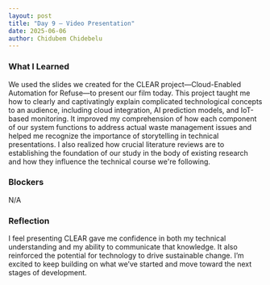 ```yaml
---
layout: post
title: "Day 9 – Video Presentation"
date: 2025-06-06
author: Chidubem Chidebelu
---
```


### What I Learned
  We used the slides we created for the CLEAR project—Cloud-Enabled Automation for Refuse—to present our film today. This project taught me how to clearly and captivatingly explain complicated technological concepts to an audience, including cloud integration, AI prediction models, and IoT-based monitoring. It improved my comprehension of how each component of our system functions to address actual waste management issues and helped me recognize the importance of storytelling in technical presentations. I also realized how crucial literature reviews are to establishing the foundation of our study in the body of existing research and how they influence the technical course we're following.

### Blockers
N/A

### Reflection
I feel presenting CLEAR gave me confidence in both my technical understanding and my ability to communicate that knowledge. It also reinforced the potential for technology to drive sustainable change. I’m excited to keep building on what we’ve started and move toward the next stages of development.
